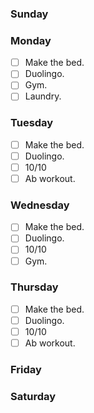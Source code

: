 ### Sunday


### Monday

- [ ] Make the bed.
- [ ] Duolingo.
- [ ] Gym.
- [ ] Laundry.

### Tuesday

- [ ] Make the bed.
- [ ] Duolingo.
- [ ] 10/10
- [ ] Ab workout.

### Wednesday

- [ ] Make the bed.
- [ ] Duolingo.
- [ ] 10/10
- [ ] Gym.

### Thursday

- [ ] Make the bed.
- [ ] Duolingo.
- [ ] 10/10
- [ ] Ab workout.

### Friday

### Saturday
